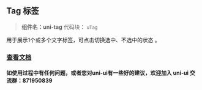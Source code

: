 

## Tag 标签
> **组件名：uni-tag**
> 代码块： `uTag`


用于展示1个或多个文字标签，可点击切换选中、不选中的状态 。

### [查看文档](https://uniapp.dcloud.io/component/uniui/uni-tag)
#### 如使用过程中有任何问题，或者您对uni-ui有一些好的建议，欢迎加入 uni-ui 交流群：871950839 


